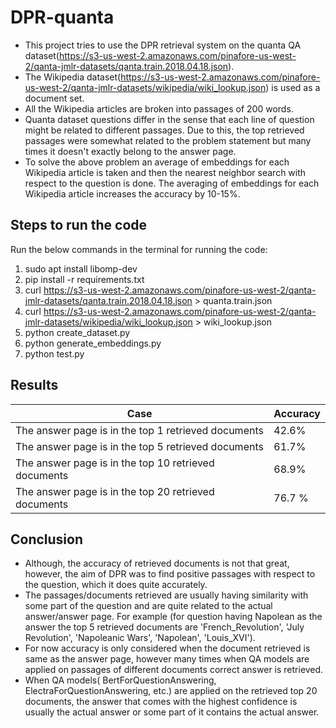 # DPR-quanta
- This project tries to use the DPR retrieval system on the quanta QA dataset(https://s3-us-west-2.amazonaws.com/pinafore-us-west-2/qanta-jmlr-datasets/qanta.train.2018.04.18.json). 
- The Wikipedia dataset(https://s3-us-west-2.amazonaws.com/pinafore-us-west-2/qanta-jmlr-datasets/wikipedia/wiki_lookup.json) is used as a document set.
- All the Wikipedia articles are broken into passages of 200 words.
- Quanta dataset questions differ in the sense that each line of question might be related to different passages. Due to this, the top retrieved passages were somewhat related to the problem statement but many times it doesn't exactly belong to the answer page. 
- To solve the above problem an average of embeddings for each Wikipedia article is taken and then the nearest neighbor search with respect to the question is done. The averaging of embeddings for each Wikipedia article increases the accuracy by 10-15%.

## Steps to run the code

Run the below commands in the terminal for running the code:
1. sudo apt install libomp-dev
2. pip install -r requirements.txt
3. curl https://s3-us-west-2.amazonaws.com/pinafore-us-west-2/qanta-jmlr-datasets/qanta.train.2018.04.18.json > quanta.train.json
4. curl https://s3-us-west-2.amazonaws.com/pinafore-us-west-2/qanta-jmlr-datasets/wikipedia/wiki_lookup.json > wiki_lookup.json
5. python create_dataset.py
6. python generate_embeddings.py
7. python test.py

## Results

| Case | Accuracy |
| ------------------ | -------------------- |
| The answer page is in the top 1 retrieved documents | 42.6% |
| The answer page is in the top 5 retrieved documents | 61.7% |
| The answer page is in the top 10 retrieved documents | 68.9% |
| The answer page is in the top 20 retrieved documents | 76.7 %|

## Conclusion
- Although, the accuracy of retrieved documents is not that great, however, the aim of DPR was to find positive passages with respect to the question, which it does quite accurately.
- The passages/documents retrieved are usually having similarity with some part of the question and are quite related to the actual answer/answer page.  For example (for question having Napolean as the answer the top 5 retrieved documents are 'French_Revolution', 'July Revolution', 'Napoleanic Wars', 'Napolean', 'Louis_XVI').
- For now accuracy is only considered when the document retrieved is same as the answer page, however many times when QA models are applied on passages of different documents correct answer is retrieved.
- When QA models( BertForQuestionAnswering, ElectraForQuestionAnswering, etc.) are applied on the retrieved top 20 documents, the answer that comes with the highest confidence is usually the actual answer or some part of it contains the actual answer.




